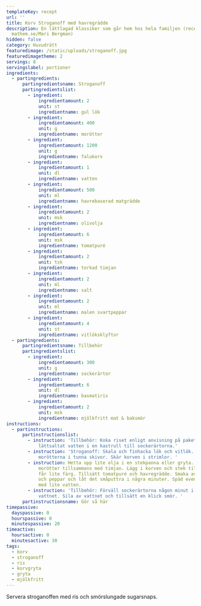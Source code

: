 ```yaml
---
templateKey: recept
url: ''
title: Korv Stroganoff med havregrädde
description: En lättlagad klassiker som går hem hos hela familjen (recept från
  mathem.se/Mari Bergman)
hidden: false
category: Huvudrätt
featuredimage: /static/uploads/stroganoff.jpg
featuredimagetheme: 2
servings: 8
servingslabel: portioner
ingredients:
  - partingredients:
      partingredientsname: Stroganoff
      partingredientslist:
        - ingredient:
            ingredientamount: 2
            unit: st
            ingredientname: gul lök
        - ingredient:
            ingredientamount: 400
            unit: g
            ingredientname: morötter
        - ingredient:
            ingredientamount: 1200
            unit: g
            ingredientname: falukorv
        - ingredient:
            ingredientamount: 1
            unit: dl
            ingredientname: vatten
        - ingredient:
            ingredientamount: 500
            unit: ml
            ingredientname: havrebaserad matgrädde
        - ingredient:
            ingredientamount: 2
            unit: msk
            ingredientname: olivolja
        - ingredient:
            ingredientamount: 6
            unit: msk
            ingredientname: tomatpuré
        - ingredient:
            ingredientamount: 2
            unit: tsk
            ingredientname: torkad timjan
        - ingredient:
            ingredientamount: 2
            unit: ml
            ingredientname: salt
        - ingredient:
            ingredientamount: 2
            unit: ml
            ingredientname: malen svartpeppar
        - ingredient:
            ingredientamount: 4
            unit: st
            ingredientname: vitlöksklyftor
  - partingredients:
      partingredientsname: Tillbehör
      partingredientslist:
        - ingredient:
            ingredientamount: 300
            unit: g
            ingredientname: sockerärtor
        - ingredient:
            ingredientamount: 6
            unit: dl
            ingredientname: basmatiris
        - ingredient:
            ingredientamount: 2
            unit: msk
            ingredientname: mjölkfritt mat & baksmör
instructions:
  - partinstructions:
      partinstructionslist:
        - instruction: 'Tillbehör: Koka riset enligt anvisning på paketet. Koka upp lite
            lättsaltat vatten i en kastrull till sockerärtorna.'
        - instruction: 'Stroganoff: Skala och finhacka lök och vitlök. Skala och skiva
            morötterna i tunna skivor. Skär korven i strimlor. '
        - instruction: Hetta upp lite olja i en stekpanna eller gryta. Bryn lök och
            morötter tillsammans med timjan. Lägg i korven och stek tills den
            får lite färg. Tillsätt tomatpuré och havregrädde. Smaka av med salt
            och peppar och låt det småputtra i några minuter. Späd eventuellt
            med lite vatten.
        - instruction: 'Tillbehör: Förväll sockerärtorna någon minut i det kokande
            vattnet. Sila av vattnet och tillsätt en klick smör. '
      partinstructionsname: Gör så här
timepassive:
  dayspassive: 0
  hourspassive: 0
  minutespassive: 20
timeactive:
  hoursactive: 0
  minutesactive: 30
tags:
  - korv
  - stroganoff
  - ris
  - korvgryta
  - gryta
  - mjölkfritt
---
```


S﻿ervera stroganoffen med ris och smörslungade sugarsnaps.
